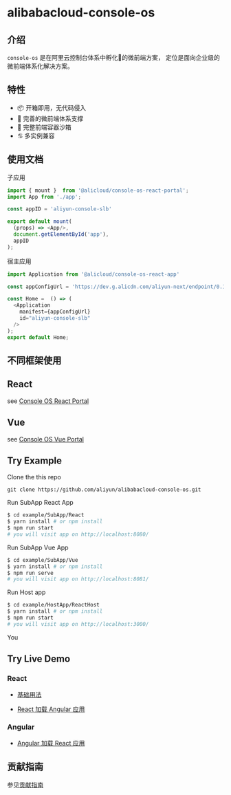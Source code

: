 # alibabacloud-console-os

## 介绍
```console-os``` 是在阿里云控制台体系中孵化🐣的微前端方案， 定位是面向企业级的微前端体系化解决方案。

## 特性

 * 📦 开箱即用，无代码侵入
 * 📎 完善的微前端体系支撑
 * 🕋 完整前端容器沙箱
 * ♋️  多实例兼容

## 使用文档

子应用

```javascript
import { mount }  from '@alicloud/console-os-react-portal';
import App from './app';

const appID = 'aliyun-console-slb'

export default mount(
  (props) => <App/>,
  document.getElementById('app'),
  appID
);
```

宿主应用

```javascript
import Application from '@alicloud/console-os-react-app'

const appConfigUrl = 'https://dev.g.alicdn.com/aliyun-next/endpoint/0.1.0/aliyun-console-slb.manifest.json';

const Home =  () => (
  <Application
    manifest={appConfigUrl}
    id="aliyun-console-slb"
  />
);
export default Home;
```
## 不同框架使用

## React 

see [Console OS React Portal](https://github.com/aliyun/alibabacloud-console-os/tree/master/packages/react-portal)

## Vue 

see [Console OS Vue Portal](https://github.com/aliyun/alibabacloud-console-os/blob/master/packages/vue-portal/README.md)

## Try Example

Clone the this repo

```
git clone https://github.com/aliyun/alibabacloud-console-os.git
```

Run SubApp React App

```bash
$ cd example/SubApp/React
$ yarn install # or npm install
$ npm run start
# you will visit app on http://localhost:8080/
```

Run SubApp Vue App

```bash
$ cd example/SubApp/Vue
$ yarn install # or npm install
$ npm run serve
# you will visit app on http://localhost:8081/
```

Run Host app

```bash
$ cd example/HostApp/ReactHost
$ yarn install # or npm install
$ npm run start
# you will visit app on http://localhost:3000/
```

You
## Try Live Demo

### React

* [基础用法](https://codesandbox.io/s/jolly-sun-pf75y)

* [React 加载 Angular 应用](https://codesandbox.io/s/busy-jepsen-xp8q9)

### Angular

* [Angular 加载 React 应用](https://codesandbox.io/s/nameless-rain-1yv57)

## 贡献指南

参见[贡献指南](https://github.com/aliyun/alibabacloud-console-toolkit/blob/master/CONTRIBUTING.md)
